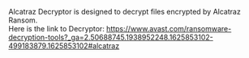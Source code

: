 Alcatraz Decryptor is designed to decrypt files encrypted by Alcatraz Ransom.\
Here is the link to Decryptor: https://www.avast.com/ransomware-decryption-tools?_ga=2.50688745.1938952248.1625853102-499183879.1625853102#alcatraz

